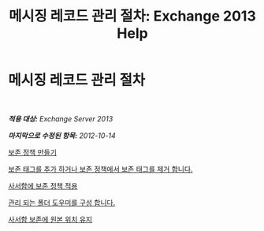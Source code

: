 ﻿---
title: '메시징 레코드 관리 절차: Exchange 2013 Help'
TOCTitle: 메시징 레코드 관리 절차
ms:assetid: bc2ff408-4a2b-4202-9515-e3e922a6320d
ms:mtpsurl: https://technet.microsoft.com/ko-kr/library/JJ150558(v=EXCHG.150)
ms:contentKeyID: 50484013
ms.date: 05/22/2018
mtps_version: v=EXCHG.150
ms.translationtype: MT
---

# 메시징 레코드 관리 절차

 

_**적용 대상:** Exchange Server 2013_

_**마지막으로 수정된 항목:** 2012-10-14_

[보존 정책 만들기](https://docs.microsoft.com/ko-kr/exchange/security-and-compliance/messaging-records-management/create-a-retention-policy)

[보존 태그를 추가 하거나 보존 정책에서 보존 태그를 제거 합니다.](add-retention-tags-to-or-remove-retention-tags-from-a-retention-policy-exchange-2013-help.md)

[사서함에 보존 정책 적용](https://docs.microsoft.com/ko-kr/exchange/security-and-compliance/messaging-records-management/apply-retention-policy)

[관리 되는 폴더 도우미를 구성 합니다.](configure-the-managed-folder-assistant-exchange-2013-help.md)

[사서함 보존에 원본 위치 유지](https://docs.microsoft.com/ko-kr/exchange/security-and-compliance/messaging-records-management/mailbox-retention-hold)

